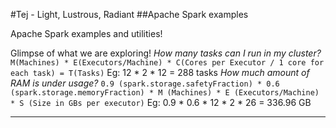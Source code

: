 #Tej - Light, Lustrous, Radiant
##Apache Spark examples

Apache Spark examples and utilities!

Glimpse of what we are exploring!
*How many tasks can I run in my cluster?*
`M(Machines) * E(Executors/Machine) * C(Cores per Executor / 1 core for each task) = T(Tasks)`
Eg: 12 * 2 * 12 = 288 tasks
*How much amount of RAM is under usage?*
`0.9 (spark.storage.safetyFraction) * 0.6 (spark.storage.memoryFraction) * M (Machines) * E (Executors/Machine) * S (Size in GBs per executor)`
Eg: 0.9 * 0.6 * 12  * 2  * 26 = 336.96 GB


-----------------------------------------------------------------------------------
